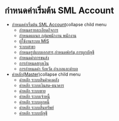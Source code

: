 # กำหนดค่าเริ่มต้น SML Account

  * [กำหนดค่าเริ่มต้น SML Account](http://www.smlaccount.com/manual/?page_id=2102)collapse child menu
    * [กำหนดรายละเอียดกิจการ](http://www.smlaccount.com/manual/?page_id=2228)
    * [กำหนดแผนก กลุ่มพนักงาน พนักงาน](http://www.smlaccount.com/manual/?page_id=2232)
    * [ผู้ใช้งานระบบ MIS](http://www.smlaccount.com/manual/?page_id=2236)
    * [ระบบสาขา](http://www.smlaccount.com/manual/?page_id=2240)
    * [กำหนดรูปแบบเอกสาร,กำหนดฟอร์ม,การผูกบัญชี](http://www.smlaccount.com/manual/?page_id=2244)
    * [กำหนดค่าการขนส่ง](http://www.smlaccount.com/manual/?page_id=2248)
    * [การกำหนดสกุลเงิน](http://www.smlaccount.com/manual/?page_id=2252)
    * [การกำหนดค่า จังหวัด อำเภอและตำบล](http://www.smlaccount.com/manual/?page_id=2256)
  * [ค่าหลัก(Master)](http://www.smlaccount.com/manual/?page_id=2260)collapse child menu
    * [ค่าหลัก ระบบสินค้าคงคลัง](http://www.smlaccount.com/manual/?page_id=2264)
    * [ค่าหลัก ระบบเงินสด-ธนาคาร](http://www.smlaccount.com/manual/?page_id=2280)
    * [ค่าหลัก ระบบขาย](http://www.smlaccount.com/manual/?page_id=2268)
    * [ค่าหลัก ระบบเจ้าหนี้](http://www.smlaccount.com/manual/?page_id=2272)
    * [ค่าหลัก ระบบลูกหนี้](http://www.smlaccount.com/manual/?page_id=2276)
    * [ค่าหลัก ระบบสินทรัพย์](http://www.smlaccount.com/manual/?page_id=2284)
    * [ค่าหลัก ระบบบัญชี](http://www.smlaccount.com/manual/?page_id=2288)

